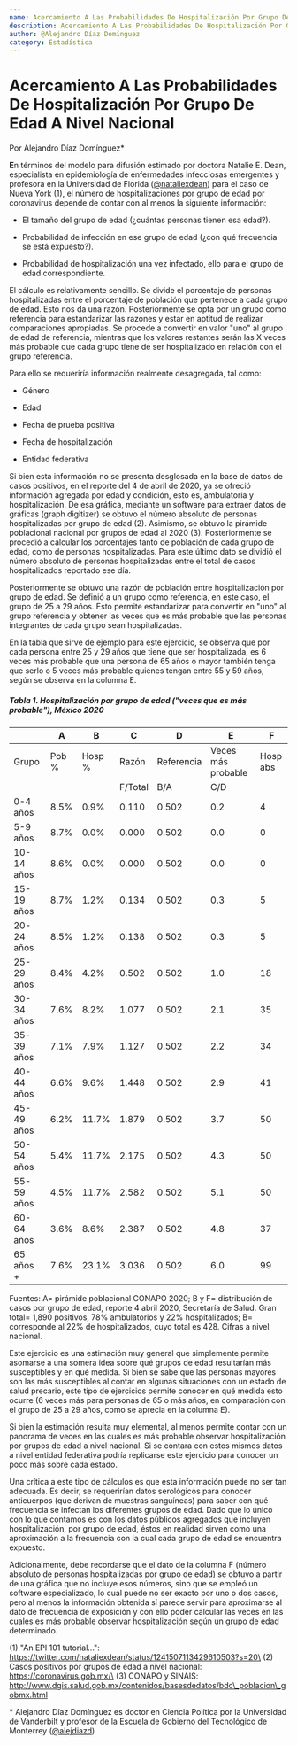 ```yaml
---
name: Acercamiento A Las Probabilidades De Hospitalización Por Grupo De Edad A Nivel Nacional
description: Acercamiento A Las Probabilidades De Hospitalización Por Grupo De Edad A Nivel Nacional
author: @Alejandro Díaz Domínguez
category: Estadística
---
```

# **Acercamiento A Las Probabilidades De Hospitalización Por Grupo De Edad A Nivel Nacional**

Por Alejandro Díaz Domínguez\*

**E**n términos del modelo para difusión estimado por doctora Natalie E.
Dean, especialista en epidemiología de enfermedades infecciosas
emergentes y profesora en la Universidad de Florida
([\@nataliexdean](https://twitter.com/nataliexdean)) para el caso de
Nueva York (1), el número de hospitalizaciones por grupo de edad por
coronavirus depende de contar con al menos la siguiente información:

-   El tamaño del grupo de edad (¿cuántas personas tienen esa edad?).

-   Probabilidad de infección en ese grupo de edad (¿con qué frecuencia
    se está expuesto?).

-   Probabilidad de hospitalización una vez infectado, ello para el
    grupo de edad correspondiente.

El cálculo es relativamente sencillo. Se divide el porcentaje de
personas hospitalizadas entre el porcentaje de población que pertenece a
cada grupo de edad. Esto nos da una razón. Posteriormente se opta por un
grupo como referencia para estandarizar las razones y estar en aptitud
de realizar comparaciones apropiadas. Se procede a convertir en valor
"uno" al grupo de edad de referencia, mientras que los valores restantes
serán las X veces más probable que cada grupo tiene de ser hospitalizado
en relación con el grupo referencia.

Para ello se requeriría información realmente desagregada, tal como:

-   Género

-   Edad

-   Fecha de prueba positiva

-   Fecha de hospitalización

-   Entidad federativa

Si bien esta información no se presenta desglosada en la base de datos
de casos positivos, en el reporte del 4 de abril de 2020, ya se ofreció
información agregada por edad y condición, esto es, ambulatoria y
hospitalización. De esa gráfica, mediante un software para extraer datos
de gráficas (graph digitizer) se obtuvo el número absoluto de personas
hospitalizadas por grupo de edad (2). Asimismo, se obtuvo la pirámide
poblacional nacional por grupos de edad al 2020 (3). Posteriormente se
procedió a calcular los porcentajes tanto de población de cada grupo de
edad, como de personas hospitalizadas. Para este último dato se dividió
el número absoluto de personas hospitalizadas entre el total de casos
hospitalizados reportado ese día.

Posteriormente se obtuvo una razón de población entre hospitalización
por grupo de edad. Se definió a un grupo como referencia, en este caso,
el grupo de 25 a 29 años. Esto permite estandarizar para convertir en
"uno" al grupo referencia y obtener las veces que es más probable que
las personas integrantes de cada grupo sean hospitalizadas.

En la tabla que sirve de ejemplo para este ejercicio, se observa que por
cada persona entre 25 y 29 años que tiene que ser hospitalizada, es 6
veces más probable que una persona de 65 años o mayor también tenga que
serlo o 5 veces más probable quienes tengan entre 55 y 59 años, según se
observa en la columna E.

##### Tabla 1. Hospitalización por grupo de edad ("veces que es más probable"), México 2020

|            |A            |B            |C            |D            |E                 |F            |
|------------|-------------|-------------|-------------|-------------|------------------|-------------|
|Grupo       |Pob %        |Hosp %       |Razón        |Referencia   |Veces más probable|Hosp abs     |
|            |             |             |F/Total      |B/A          |C/D               |             |
|0-4 años    |8.5%         |0.9%         |0.110        |0.502        |0.2               |4            |
|5-9 años    |8.7%	       |0.0%	|0.000|	0.502|	0.0|	 	0|
|10-14 años  |8.6%	       |0.0%	|0.000|	0.502|	0.0|	 	0|
|15-19 años	 |8.7%	       |1.2%	|0.134|	0.502|	0.3|	 	5|
|20-24 años	 |8.5%	       |1.2%	|0.138|	0.502|	0.3|	 	5|
|25-29 años	 |8.4%	       |4.2%	|0.502|	0.502|	1.0|	 	18|
|30-34 años	 |7.6%	       |8.2%	|1.077|	0.502|	2.1|	 	35|
|35-39 años	 |7.1%	       |7.9%	|1.127|	0.502|	2.2|	 	34|
|40-44 años	 |6.6%	       |9.6%	|1.448|	0.502|	2.9|	 	41|
|45-49 años	 |6.2%	       |11.7%	|1.879|	0.502|	3.7|	 	50|
|50-54 años	 |5.4%	       |11.7%	|2.175|	0.502|	4.3|	 	50|
|55-59 años	 |4.5%	       |11.7%	|2.582|	0.502|	5.1|	 	50|
|60-64 años	 |3.6%	       |8.6%	|2.387|	0.502|	4.8|	 	37|
|65 años +	 |7.6%	       |23.1%	|3.036|	0.502|	6.0|	 	99|
Fuentes: A= pirámide poblacional CONAPO 2020; B y F= distribución de casos por grupo de edad, reporte 4 abril 2020, Secretaría de Salud. Gran total= 1,890 positivos, 78% ambulatorios y 22% hospitalizados; B= corresponde al 22% de hospitalizados, cuyo total es 428. Cifras a nivel nacional.

Este ejercicio es una estimación muy general que simplemente permite
asomarse a una somera idea sobre qué grupos de edad resultarían más
susceptibles y en qué medida. Si bien se sabe que las personas mayores
son las más susceptibles al contar en algunas situaciones con un estado
de salud precario, este tipo de ejercicios permite conocer en qué medida
esto ocurre (6 veces más para personas de 65 o más años, en comparación
con el grupo de 25 a 29 años, como se aprecia en la columna E).

Si bien la estimación resulta muy elemental, al menos permite contar con
un panorama de veces en las cuales es más probable observar
hospitalización por grupos de edad a nivel nacional. Si se contara con
estos mismos datos a nivel entidad federativa podría replicarse este
ejercicio para conocer un poco más sobre cada estado.

Una crítica a este tipo de cálculos es que esta información puede no ser
tan adecuada. Es decir, se requerirían datos serológicos para conocer
anticuerpos (que derivan de muestras sanguíneas) para saber con qué
frecuencia se infectan los diferentes grupos de edad. Dado que lo único
con lo que contamos es con los datos públicos agregados que incluyen
hospitalización, por grupo de edad, éstos en realidad sirven como una
aproximación a la frecuencia con la cual cada grupo de edad se encuentra
expuesto.

Adicionalmente, debe recordarse que el dato de la columna F (número
absoluto de personas hospitalizadas por grupo de edad) se obtuvo a
partir de una gráfica que no incluye esos números, sino que se empleó un
software especializado, lo cual puede no ser exacto por uno o dos casos,
pero al menos la información obtenida sí parece servir para aproximarse
al dato de frecuencia de exposición y con ello poder calcular las veces
en las cuales es más probable observar hospitalización según un grupo de
edad determinado.

\(1\) "An EPI 101 tutorial...":
https://twitter.com/nataliexdean/status/1241507113429610503?s=20\
(2) Casos positivos por grupos de edad a nivel nacional:
https://coronavirus.gob.mx/\
(3) CONAPO y SINAIS:
http://www.dgis.salud.gob.mx/contenidos/basesdedatos/bdc\_poblacion\_gobmx.html

\* Alejandro Díaz Domínguez es doctor en Ciencia Política por la
Universidad de Vanderbilt y profesor de la Escuela de Gobierno del
Tecnológico de Monterrey ([@alejdiazd](https://twitter.com/alejdiazd))

